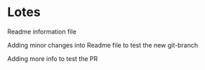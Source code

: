 # Lotes

Readme information file

Adding minor changes into Readme file to test the new git-branch

Adding more info to test the PR
